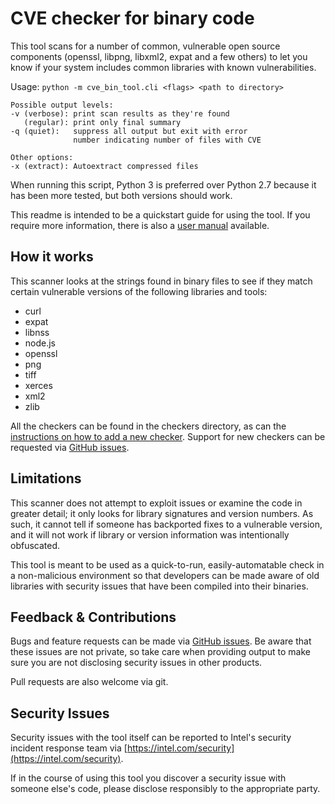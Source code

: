 CVE checker for binary code
===========================

This tool scans for a number of common, vulnerable open source components
(openssl, libpng, libxml2, expat and a few others) to let you know if your
system includes common libraries with known vulnerabilities.

Usage:
`python -m cve_bin_tool.cli <flags> <path to directory>`

    Possible output levels:
    -v (verbose): print scan results as they're found
       (regular): print only final summary
    -q (quiet):   suppress all output but exit with error
                  number indicating number of files with CVE

    Other options:
    -x (extract): Autoextract compressed files

When running this script, Python 3 is preferred over Python 2.7 because it has
been more tested, but both versions should work.

This readme is intended to be a quickstart guide for using the tool.  If you
require more information, there is also a [user manual](MANUAL.md) available.

How it works
------------

This scanner looks at the strings found in binary files to see if they
match certain vulnerable versions of the following libraries and tools:

* curl
* expat
* libnss
* node.js
* openssl
* png
* tiff
* xerces
* xml2
* zlib

All the checkers can be found in the checkers directory, as can the
[instructions on how to add a new checker](cve_bin_tool/checkers/README.md).
Support for new checkers can be requested via
[GitHub issues](https://github.com/intel/cve-bin-tool/issues).

Limitations
-----------

This scanner does not attempt to exploit issues or examine the code in greater
detail; it only looks for library signatures and version numbers.  As such, it
cannot tell if someone has backported fixes to a vulnerable version, and it
will not work if library or version information was intentionally obfuscated.

This tool is meant to be used as a quick-to-run, easily-automatable check in a
non-malicious environment so that developers can be made aware of old libraries
with security issues that have been compiled into their binaries.

Feedback & Contributions
------------------------

Bugs and feature requests can be made via [GitHub
issues](https://github.com/intel/cve-bin-tool).  Be aware that these issues are
not private, so take care when providing output to make sure you are not
disclosing security issues in other products.

Pull requests are also welcome via git.

Security Issues
---------------

Security issues with the tool itself can be reported to Intel's security
incident response team via
[https://intel.com/security](https://intel.com/security).

If in the course of using this tool you discover a security issue with someone
else's code, please disclose responsibly to the appropriate party.

